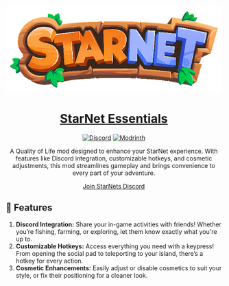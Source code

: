 <div align="center">

[![Logo](https://github.com/playstarnet/StarNet_Essentials/blob/main/assets/header.png?raw=true)](http://discord.playstarnet.com)

# [StarNet Essentials](https://modrinth.com/mod/starnet-essentials)
[![Discord](https://img.shields.io/discord/869883261235638322.svg?style=for-the-badge&color=%237289da&label=Discord&logo=discord&logoColor=%237289da)](http://discord.playstarnet.com) [![Modrinth](https://img.shields.io/modrinth/dt/RPyWWV8H?style=for-the-badge&logo=modrinth&label=Downloads&cacheSeconds=https%3A%2F%2Fmodrinth.com%2Fmod%2Fstarnet-essentials)](https://modrinth.com/mod/starnet-essentials)


A Quality of Life mod designed to enhance your StarNet experience. With features like Discord integration, customizable hotkeys, and cosmetic adjustments, this mod streamlines gameplay and brings convenience to every part of your adventure.

[Join StarNets Discord](http://discord.playstarnet.com)
</div>


## 📝 Features
1. **Discord Integration:** Share your in-game activities with friends! Whether you’re fishing, farming, or exploring, let them know exactly what you're up to.
2. **Customizable Hotkeys:** Access everything you need with a keypress! From opening the social pad to teleporting to your island, there’s a hotkey for every action.
3. **Cosmetic Enhancements:** Easily adjust or disable cosmetics to suit your style, or fix their positioning for a cleaner look.
